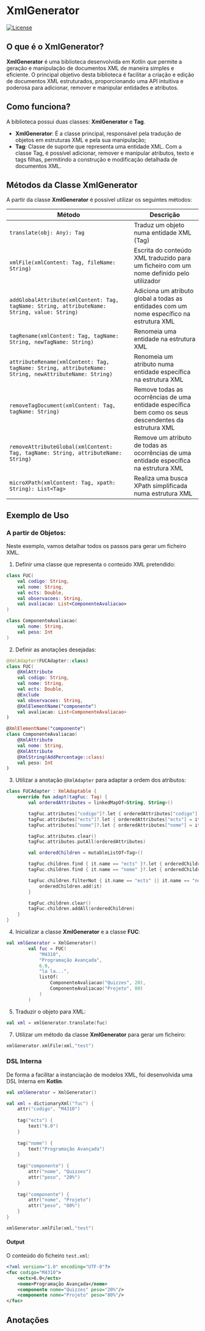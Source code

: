 # XmlGenerator
[![License](https://img.shields.io/badge/License-GPLv3-blue.svg)](https://www.gnu.org/licenses/gpl-3.0)


## O que é o XmlGenerator?
**XmlGenerator** é uma biblioteca desenvolvida em Kotlin que permite a geração e manipulação de documentos XML de maneira simples e eficiente. O principal objetivo desta biblioteca é facilitar a criação e edição de documentos XML estruturados, proporcionando uma API intuitiva e poderosa para adicionar, remover e manipular entidades e atributos.

## Como funciona?
A biblioteca possui duas classes: **XmlGenerator** e **Tag**.
- **XmlGenerator**: É a classe principal, responsável pela tradução de objetos em estruturas XML e pela sua manipulação;
- **Tag**: Classe de suporte que representa uma entidade XML. Com a classe Tag, é possível adicionar, remover e manipular atributos, texto e tags filhas, permitindo a construção e modificação detalhada de documentos XML.

## Métodos da Classe XmlGenerator
A partir da classe **XmlGenerator** é possível utilizar os seguintes métodos:

| Método | Descrição |
|---|---|
| `translate(obj: Any): Tag` | Traduz um objeto numa entidade XML (Tag) |
| `xmlFile(xmlContent: Tag, fileName: String)` | Escrita do conteúdo XML traduzido para um ficheiro com um nome definido pelo utilizador |
| `addGlobalAttribute(xmlContent: Tag, tagName: String, attributeName: String, value: String)` | Adiciona um atributo global a todas as entidades com um nome específico na estrutura XML |
| `tagRename(xmlContent: Tag, tagName: String, newTagName: String)` | Renomeia uma entidade na estrutura XML |
| `attributeRename(xmlContent: Tag, tagName: String, attributeName: String, newAttributeName: String)` | Renomeia um atributo numa entidade específica na estrutura XML |
| `removeTagDocument(xmlContent: Tag, tagName: String)` | Remove todas as ocorrências de uma entidade específica bem como os seus descendentes da estrutura XML |
| `removeAttributeGlobal(xmlContent: Tag, tagName: String, attributeName: String)` | Remove um atributo de todas as ocorrências de uma entidade específica na estrutura XML |
| `microXPath(xmlContent: Tag, xpath: String): List<Tag>` | Realiza uma busca XPath simplificada numa estrutura XML |

## Exemplo de Uso
### A partir de Objetos:


Neste exemplo, vamos detalhar todos os passos para gerar um ficheiro XML.
1. Definir uma classe que representa o conteúdo XML pretendido:
```kotlin
class FUC(
    val codigo: String,
    val nome: String,
    val ects: Double,
    val observacoes: String,
    val avaliacao: List<ComponenteAvaliacao>
)

class ComponenteAvaliacao(
    val nome: String,
    val peso: Int
)
```
2. Definir as anotações desejadas:
```kotlin
@XmlAdapter(FUCAdapter::class)
class FUC(
    @XmlAttribute
    val codigo: String,
    val nome: String,
    val ects: Double,
    @Exclude
    val observacoes: String,
    @XmlElementName("componente")
    val avaliacao: List<ComponenteAvaliacao>
)

@XmlElementName("componente")
class ComponenteAvaliacao(
    @XmlAttribute
    val nome: String,
    @XmlAttribute
    @XmlString(AddPercentage::class)
    val peso: Int
)
```
3. Utilizar a anotação `@XmlAdapter` para adaptar a ordem dos atributos:
```kotlin
class FUCAdapter : XmlAdaptable {
    override fun adapt(tagFuc: Tag) {
        val orderedAttributes = linkedMapOf<String, String>()

        tagFuc.attributes["codigo"]?.let { orderedAttributes["codigo"] = it }
        tagFuc.attributes["ects"]?.let { orderedAttributes["ects"] = it }
        tagFuc.attributes["nome"]?.let { orderedAttributes["nome"] = it }

        tagFuc.attributes.clear()
        tagFuc.attributes.putAll(orderedAttributes)

        val orderedChildren = mutableListOf<Tag>()

        tagFuc.children.find { it.name == "ects" }?.let { orderedChildren.add(it) }
        tagFuc.children.find { it.name == "nome" }?.let { orderedChildren.add(it) }

        tagFuc.children.filterNot { it.name == "ects" || it.name == "nome" }.forEach {
            orderedChildren.add(it)
        }

        tagFuc.children.clear()
        tagFuc.children.addAll(orderedChildren)
    }
}
```
4. Inicializar a classe **XmlGenerator** e a classe **FUC**:
```kotlin
val xmlGenerator = XmlGenerator()
        val fuc = FUC(
            "M4310",
            "Programação Avançada",
            6.0,
            "la la...",
            listOf(
                ComponenteAvaliacao("Quizzes", 20),
                ComponenteAvaliacao("Projeto", 80)
            )
        )
```
5. Traduzir o objeto para XML:
```kotlin
val xml = xmlGenerator.translate(fuc)
```
7. Utilizar um método da classe **XmlGenerator** para gerar um ficheiro:
```kotlin
xmlGenerator.xmlFile(xml,"test")
```

### DSL Interna
De forma a facilitar a instanciação de modelos XML, foi desenvolvida uma DSL Interna em **Kotlin**.
```kotlin
val xmlGenerator = XmlGenerator()

val xml = dictionaryXml("fuc") {
    attr("codigo", "M4310")
    
    tag("ects") {
        text("6.0")
    }
    
    tag("nome") {
        text("Programação Avançada")
    }
    
    tag("componente") {
        attr("nome", "Quizzes")
        attr("peso", "20%")
    }
    
    tag("componente") {
        attr("nome", "Projeto")
        attr("peso", "80%")
    }
}

xmlGenerator.xmlFile(xml,"test")
```
#### Output
O conteúdo do ficheiro `test.xml`:
```xml
<?xml version="1.0" encoding="UTF-8"?>
<fuc codigo="M4310">
    <ects>6.0</ects>
    <nome>Programação Avançada</nome>
    <componente nome="Quizzes" peso="20%"/>
    <componente nome="Projeto" peso="80%"/>
</fuc>
```
## Anotações


